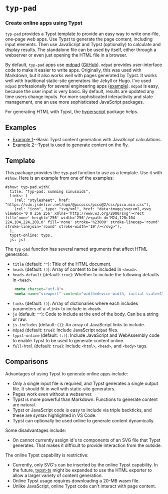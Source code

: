 
# `typ-pad`
### Create online apps using Typst

`typ-pad` provides a Typst template to provide an easy way to write one-file, one-page web apps. Use Typst to generate the page content, including input elements. Then use JavaScript and Typst (optionally) to calculate and display results. The standalone file can be used by itself, either through a webserver or even just opening the HTML file in a browser.

By default, `typ-pad` apps use [mdpad](https://mdpad.netlify.com/) ([GitHub](https://github.com/tshort/mdpad-js)). `mdpad` provides user-interface code to make it easier to write apps. Originally, this was used with Markdown, but it also works well with pages generated by Typst. It works well with traditional static-site generators like Jekyll or Hugo. I've used `mdpad` professionally for several engineering apps ([example](https://distributionhandbook.com/calculators/fault-simulator/)). `mdpad` is easy, because the user input is very basic. By default, results are updated any time users change inputs. For more sophisticated interactivity and state management, one an use more sophisticated JavaScript packages. 

For generating HTML with Typst, the [hyperscript](https://github.com/tshort/hyperscript) package helps.

## Examples

* [Example 1](https://tshort.github.io/typ-pad/examples/1/)--Basic Typst content generation with JavaScript calculations.
* [Example 2](https://tshort.github.io/typ-pad/examples/2/)--Typst is used to generate content on the fly.

## Template

This package provides the `typ-pad` function to use as a template. Use it with `#show`. Here is an example from one of the examples:

```typ
#show: typ-pad.with(
  title: "Typ-pad: summing sinusoids",
  links: (
    (rel: "stylesheet", href: "https://cdn.jsdelivr.net/npm/@picocss/pico@2/css/pico.min.css"),
    (rel: "icon", type: "svg/xml", href: "data:image/svg+xml,<svg viewBox='0 0 256 256' xmlns='http://www.w3.org/2000/svg'><rect fill='none' height='256' width='256'/><path d='M24,128c104-224,104,224,208,0' fill='none' stroke='%23000' stroke-linecap='round' stroke-linejoin='round' stroke-width='19'/></svg>"),
  ),
  typst-online: typs, 
  js: js)
```

The `typ-pad` function has several named arguments that affect HTML generation. 
- `title` (default: `""`): Title of the HTML document.
- `heads` (default: `()`): Array of content to be included in `<head>`.
- `heads-default` (default: `true`): Whether to include the following defaults in `<head>`.
```html
    <meta charset="utf-8">
    <meta name="viewport" content="width=device-width, initial-scale=1">
```
- `links` (default: `()`): Array of dictionaries where each includes parameters of a `<link>` to include in `<head>`.
- `js` (default: `""`): Code to include at the end of the body. Can be a string or raw.
- `js-includes` (default: `()`): An array of JavaScript links to include.
- `mdpad` (default: `true`): Include JavaScript `mdpad` files.
- `typst-online` (default: `(:)`): Include JavaScript and WebAssembly code to enable Typst to be used to generate content online.
- `full-html` (default: `true`): Include `<html>`, `<head>`, and `<body>` tags.

## Comparisons

Advantages of using Typst to generate online apps include:
- Only a single input file is required, and Typst generates a single output file. It should fit in well with static-site generators.
- Pages work even without a webserver.
- Typst is more powerful than Markdown. Functions to generate content are natural.
- Typst or JavaScript code is easy to include via triple backticks, and these are syntax highlighted in VS Code.
- Typst can optionally be used online to generate content dynamically.

Some disadvantages include:
- On cannot currently assign id's to components of an SVG file that Typst generates. That makes it difficult to provide interaction from the outside.

The online Typst capability is restrictive:
- Currently, only SVG's can be inserted by the online Typst capability. In the future, [typst-ts](https://myriad-dreamin.github.io/typst.ts/) might be expanded to use the HTML exporter to allow a larger variety of content generation.
- Online Typst usage requires downloading a 20-MB wasm file.
- Unlike JavaScript, online Typst code can't interact with page content.

